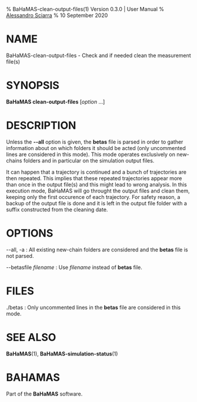 % BaHaMAS-clean-output-files(1) Version 0.3.0 | User Manual
% [Alessandro Sciarra](sciarra@itp.uni-frankfurt.de)
% 10 September 2020

# NAME

BaHaMAS-clean-output-files - Check and if needed clean the measurement file(s)

# SYNOPSIS

**BaHaMAS clean-output-files** [*option* ...]

# DESCRIPTION

Unless the **\--all** option is given, the **betas** file is parsed in order to gather information about on which folders it should be acted (only uncommented lines are considered in this mode).
This mode operates exclusively on new-chains folders and in particular on the simulation output files.

It can happen that a trajectory is continued and a bunch of trajectories are then repeated.
This implies that these repeated trajectories appear more than once in the output file(s) and this might lead to wrong analysis.
In this execution mode, BaHaMAS will go throught the output files and clean them, keeping only the first occurence of each trajectory.
For safety reason, a backup of the output file is done and it is left in the output file folder with a suffix constructed from the cleaning date.

# OPTIONS

\--all, \-a
:   All existing new-chain folders are considered and the **betas** file is not parsed.

\--betasfile *filename*
:   Use *filename* instead of **betas** file.

# FILES

./betas
:   Only uncommented lines in the **betas** file are considered in this mode.

# SEE ALSO

**BaHaMAS**(1), **BaHaMAS-simulation-status**(1)

# BAHAMAS

Part of the **BaHaMAS** software.

